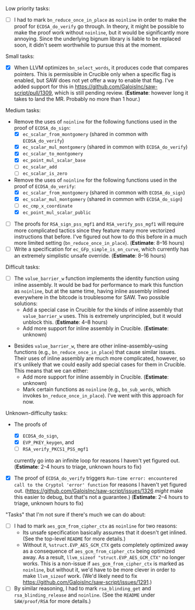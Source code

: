 Low priority tasks:
* [ ] I had to mark `bn_reduce_once_in_place` as `noinline` in order to make the proof for `ECDSA_do_verify` go through. In theory, it might be possible to make the proof work without `noinline`, but it would be significantly more annoying. Since the underlying bignum library is liable to be replaced soon, it didn't seem worthwhile to pursue this at the moment.

Small tasks:
* [X] When LLVM optimizes `bn_select_words`, it produces code that compares pointers. This is permissible in Crucible only when a specific flag is enabled, but SAW does not yet offer a way to enable that flag. I've added support for this in https://github.com/GaloisInc/saw-script/pull/1309, which is still pending review. (**Estimate**: however long it takes to land the MR. Probably no more than 1 hour.)

Medium tasks:
* Remove the uses of `noinline` for the following functions used in the proof of `ECDSA_do_sign`:
  * [X] `ec_scalar_from_montgomery` (shared in common with `ECDSA_do_verify`)
  * [X] `ec_scalar_mul_montgomery` (shared in common with `ECDSA_do_verify`)
  * [X] `ec_scalar_to_montgomery`
  * [X] `ec_point_mul_scalar_base`
  * [ ] `ec_scalar_add`
  * [ ] `ec_scalar_is_zero`
* Remove the uses of `noinline` for the following functions used in the proof of `ECDSA_do_verify`:
  * [X] `ec_scalar_from_montgomery` (shared in common with `ECDSA_do_sign`)
  * [X] `ec_scalar_mul_montgomery` (shared in common with `ECDSA_do_sign`)
  * [ ] `ec_cmp_x_coordinate`
  * [X] `ec_point_mul_scalar_public`
* [ ] The proofs for `RSA_sign_pss_mgf1` and `RSA_verify_pss_mgf1` will require more complicated tactics since they feature many more vectorized instructions that before. I've figured out how to do this before in a much more limited setting (`bn_reduce_once_in_place`). (**Estimate**: 8–16 hours)
* [ ] Write a specification for `ec_GFp_simple_is_on_curve`, which currently has an extremely simplistic unsafe override. (**Estimate**: 8–16 hours)

Difficult tasks:
* [ ] The `value_barrier_w` function implements the identity function using inline assembly. It would be bad for performance to mark this function as `noinline`, but at the same time, having inline assembly inlined everywhere in the bitcode is troublesome for SAW. Two possible solutions:
  - Add a special case in Crucible for the kinds of inline assembly that `value_barrier_w` uses. This is extremely unprincipled, but it would unblock this. (**Estimate**: 4–8 hours)
  - Add more support for inline assembly in Crucible. (**Estimate**: unknown)
* Besides `value_barrier_w`, there are other inline-assembly–using functions (e.g., `bn_reduce_once_in_place`) that cause similar issues. Their uses of inline assembly are much more complicated, however, so it's unlikely that we could easily add special cases for them in Crucible. This means that we can either:
  - Add more support for inline assembly in Crucible. (**Estimate**: unknown)
  - Mark certain functions as `noinline` (e.g., `bn_sub_words`, which invokes `bn_reduce_once_in_place`). I've went with this approach for now.

Unknown-difficulty tasks:
* The proofs of

  * [X] `ECDSA_do_sign`,
  * [X] `EVP_PKEY_keygen`, and
  * [ ] `RSA_verify_PKCS1_PSS_mgf1`

  currently go into an infinite loop for reasons I haven't yet figured out. (**Estimate**: 2-4 hours to triage, unknown hours to fix)
* [X] The proof of `ECDSA_do_verify` triggers `Run-time error: encountered call to the Cryptol 'error' function` for reasons I haven't yet figured out. (https://github.com/GaloisInc/saw-script/issues/1326 _might_ make this easier to debug, but that's not a guarantee.) (**Estimate**: 2–4 hours to triage, unknown hours to fix)

"Tasks" that I'm not sure if there's much we can do about:
* [ ] I had to mark `aes_gcm_from_cipher_ctx` as `noinline` for two reasons:
  - Its unsafe specification basically assumes that it doesn't get inlined. (See the top-level `README` for more details.)
  - Without it, `%struct.EVP_AES_GCM_CTX` gets completely optimized away as a consequence of `aes_gcm_from_cipher_ctx` being optimized away. As a result, `llvm_sizeof "struct.EVP_AES_GCM_CTX"` no longer works. This is a non-issue if `aes_gcm_from_cipher_ctx` is marked as `noinline`, but without it, we'd have to be more clever in order to make `llvm_sizeof` work. (We'd likely need to fix https://github.com/GaloisInc/saw-script/issues/1291.)
* [ ] By similar reasoning, I had to mark `rsa_blinding_get` and `rsa_blinding_release` and `noinline`. (See the `README` under `SAW/proof/RSA` for more details.)
